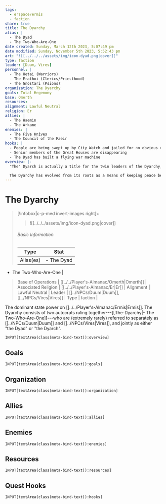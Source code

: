 ```yaml
---
tags:
  - erspace/ermis
  - faction
share: true
title: The Dyarchy
alias: |
  - The Dyad
  - The Two-Who-Are-One
date created: Sunday, March 12th 2023, 5:07:49 pm
date modified: Sunday, November 5th 2023, 5:52:43 pm
art: "![[../../../assets/img/icon-dyad.png|cover]]"
type: faction
leader: [Duum, Vires]
personnel: |
  - The Hetai (Warriors)
  - The Erathoi (Clerics/Priesthood)
  - The Gnostari (Psions)
organization: The Dyarchy
goals: Total Hegemony
base: Omerth
resources: 
alignment: Lawful Neutral
religion: Er
allies: |
  - The Haemin
  - The Arkane
enemies: |
  - The Five Knives
  - The Council of the Faeir
hooks: |
  - People are being swept up by City Watch and jailed for no obvious reason 
  - Senior members of the Great Houses are disappearing 
  - The Dyad has built a flying war machine
overview: |-
  "The" Dyarch is actually a title for the twin leaders of the Dyarchy, also known as "the two-who-are-one". Their heraldry is that of the Zephos -- the twinned blades. The blades are the signature weapons of the Dyad, but they are also used by high ranking members of the Hetai and the Gnostari.

  The Dyarchy has evolved from its roots as a means of keeping peace between the great houses, into a fascist theocracy bent on bringing order to all of Ermis. The creeping fascism of the Dyarchy has started to sow dissent amongst the Great Houses, not all of whom are willing to live under the putatively "rational order" of the Dyarchy as the expression of Er, the one god.
---
```


# The Dyarchy

> [!infobox|c-p-med invert-images right]+
> >![[../../../assets/img/icon-dyad.png|cover]]
> ###### Basic Information
> 
> | Type |  Stat | 
> ---|---|
> Alias(es) | - The Dyad
- The Two-Who-Are-One
 |
> Base of Operations | [[../../Player's-Almanac/Omerth|Omerth]] |
> Associated Religion | [[../../Player's-Almanac/Er|Er]] |
> Alignment | Lawful Neutral |
> Leader | [[../NPCs/Duum|Duum]],[[../NPCs/Vires|Vires]] |
> Type | faction |


The dominant state power on [[../../Player's-Almanac/Ermis|Ermis]]. The Dyarchy consists of two autocrats ruling together---[[The-Dyarchy|- The Two-Who-Are-One]]---who are (extremely rarely) referred to separately as [[../NPCs/Duum|Duum]] and [[../NPCs/Vires|Vires]], and jointly as either "the Dyad" or "the Dyarch". 

```meta-bind
INPUT[textArea(class(meta-bind-text)):overview]
```

## Goals

```meta-bind
INPUT[textArea(class(meta-bind-text)):goals]
```

## Organization

```meta-bind
INPUT[textArea(class(meta-bind-text)):organization]
```

## Allies

```meta-bind
INPUT[textArea(class(meta-bind-text)):allies]
```

## Enemies

```meta-bind
INPUT[textArea(class(meta-bind-text)):enemies]
```

## Resources

```meta-bind
INPUT[textArea(class(meta-bind-text)):resources]
```

## Quest Hooks

```meta-bind
INPUT[textArea(class(meta-bind-text)):hooks]
```